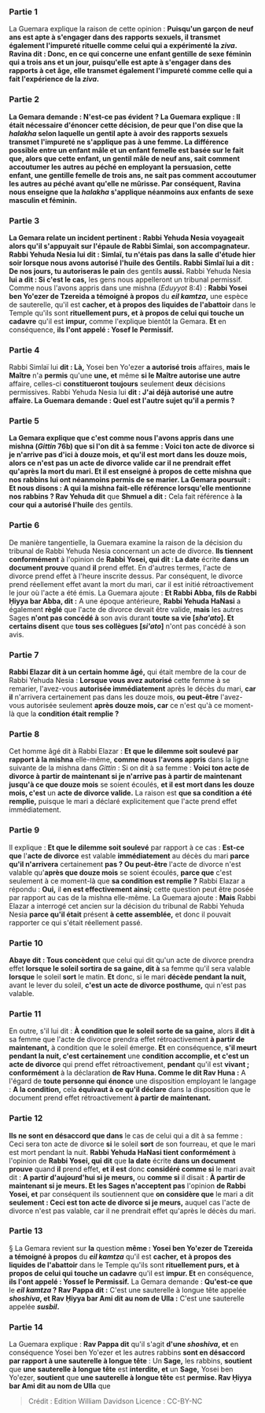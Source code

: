 
### Partie 1
La Guemara explique la raison de cette opinion : <b>Puisqu'un garçon de neuf ans <b>est apte à</b> s'engager dans des <b>rapports sexuels, il transmet également l'impureté rituelle comme</b> celui qui a expérimenté la <b><i>ziva</i>. Ravina dit : Donc,</b> en ce qui concerne <b>une enfant gentille de sexe féminin</b> qui <b>a trois ans et un jour, puisqu'elle est apte à</b> s'engager dans des <b>rapports</b> à cet âge, <b>elle transmet également l'impureté comme</b> celle qui a fait l'expérience de la <b><i>ziva</i>.</b>

### Partie 2
La Gemara demande : N'est-ce pas évident ? La Guemara explique : Il était nécessaire d'énoncer cette décision, <b>de peur que l'on dise</b> que la <i>halakha</i> selon laquelle un gentil apte à avoir des rapports sexuels transmet l'impureté ne s'applique pas à une femme. La différence possible entre un enfant mâle et un enfant femelle est basée sur le fait que, alors que <b>cette</b> enfant, un gentil mâle de neuf ans, <b>sait</b> comment <b>accoutumer</b> les autres au péché en employant la persuasion, <b>cette</b> enfant, une gentille femelle de trois ans, <b>ne sait pas</b> comment <b>accoutumer</b> les autres au péché avant qu'elle ne mûrisse. Par conséquent, Ravina <b>nous enseigne</b> que la <i>halakha</i> s'applique néanmoins aux enfants de sexe masculin et féminin.

### Partie 3
La Gemara relate un incident pertinent : <b>Rabbi Yehuda Nesia voyageait</b> alors qu'il <b>s'appuyait sur l'épaule de Rabbi Simlai, son accompagnateur.</b> Rabbi Yehuda Nesia <b>lui dit : Simlaï, tu n'étais pas dans la salle d'étude hier soir lorsque nous avons autorisé l'huile</b> des Gentils. Rabbi Simlaï lui a dit : De nos jours, tu autoriseras le pain</b> des gentils <b>aussi.</b> Rabbi Yehuda Nesia <b>lui a dit : Si c'est le cas,</b> les gens nous appelleront un tribunal permissif. Comme nous l'avons appris</b> dans une mishna (<i>Eduyyot</i> 8:4) : <b>Rabbi Yosei ben Yo'ezer de Tzereida a témoigné à propos</b> du <b><i>eil kamtza</i>,</b> une espèce de sauterelle, qu'il est <b>cacher, et à propos des liquides de l'abattoir</b> dans le Temple qu'ils sont <b>rituellement purs, et à propos de celui qui touche un cadavre</b> qu'il est <b>impur,</b> comme l'explique bientôt la Gemara. <b>Et</b> en conséquence, <b>ils l'ont appelé : Yosef le Permissif.</b>

### Partie 4
Rabbi Simlaï lui <b>dit : Là,</b> Yosei ben Yo'ezer <b>a autorisé trois</b> affaires, <b>mais le Maître</b> n'a <b>permis</b> qu'une <b>une, et</b> même <b>si le Maître autorise une autre</b> affaire, celles-ci <b>constitueront toujours</b> seulement <b>deux</b> décisions permissives. Rabbi Yehuda Nesia lui <b>dit : J'ai déjà autorisé une autre affaire. La Guemara demande : <b>Quel est</b> l'autre sujet qu'il a permis ?

### Partie 5
La Gemara explique que c'est <b>comme nous l'avons appris</b> dans une mishna (<i>Gittin</i> 76b) que si l'on dit à sa femme : <b>Voici ton acte de divorce si je n'arrive pas d'ici à douze mois</b>, <b>et qu'il est mort dans les douze mois,</b> alors <b>ce n'est pas</b> un <b>acte de divorce</b> valide car il ne prendrait effet qu'après la mort du mari. <b>Et il est enseigné à propos</b> de cette mishna que <b>nos rabbins</b> lui ont néanmoins <b>permis de se marier.</b> La Gemara poursuit : <b>Et nous disons : A qui</b> la mishna fait-elle référence lorsqu'elle mentionne <b>nos rabbins</b> ? Rav Yehuda dit</b> que <b>Shmuel a dit :</b> Cela fait référence à <b>la cour qui a autorisé l'huile</b> des gentils.

### Partie 6
De manière tangentielle, la Guemara examine la raison de la décision du tribunal de Rabbi Yehuda Nesia concernant un acte de divorce. <b>Ils tiennent conformément</b> à l'opinion de <b>Rabbi Yosei, qui dit : La date</b> écrite <b>dans un document prouve</b> quand <b>il</b> prend effet. En d'autres termes, l'acte de divorce prend effet à l'heure inscrite dessus. Par conséquent, le divorce prend réellement effet avant la mort du mari, car il est initié rétroactivement le jour où l'acte a été émis. La Guemara ajoute : <b>Et Rabbi Abba, fils de Rabbi Ḥiyya bar Abba, dit :</b> A une époque antérieure, <b>Rabbi Yehuda HaNasi</b> a également <b>règlé</b> que l'acte de divorce devait être valide, <b>mais</b> les autres Sages <b>n'ont pas concédé à</b> son avis durant <b>toute sa vie [<i>sha'ato</i>]. Et certains disent</b> que <b>tous ses collègues [<i>si'ato</i>]</b> n'ont pas concédé à son avis.

### Partie 7
<b>Rabbi Elazar dit à un certain homme âgé,</b> qui était membre de la cour de Rabbi Yehuda Nesia : <b>Lorsque vous avez autorisé</b> cette femme à se remarier, l'avez-vous <b>autorisée immédiatement</b> après le décès du mari, <b>car il</b> n'arrivera certainement pas</b> dans les douze mois, <b>ou peut-être</b> l'avez-vous autorisée seulement <b>après douze mois, car</b> ce n'est qu'à ce moment-là que la <b>condition était remplie ?</b>

### Partie 8
Cet homme âgé dit à Rabbi Elazar : <b>Et que le dilemme soit soulevé par rapport à la mishna</b> elle-même, <b>comme nous l'avons appris</b> dans la ligne suivante de la mishna dans <i>Gittin</i> : Si on dit à sa femme : <b>Voici ton acte de divorce à partir de maintenant si je n'arrive pas à partir de maintenant jusqu'à ce que douze mois</b> se soient écoulés, <b>et il est mort dans les douze mois, c'est</b> un <b>acte de divorce valide.</b> La raison est <b>que sa condition a été remplie,</b> puisque le mari a déclaré explicitement que l'acte prend effet immédiatement.

### Partie 9
Il explique : <b>Et que le dilemme soit soulevé</b> par rapport à ce cas : <b>Est-ce que</b> l'<b>acte de divorce</b> est valable <b>immédiatement</b> au décès du mari <b>parce qu'il n'arrivera</b> certainement <b>pas ? Ou peut-être</b> l'acte de divorce n'est valable qu'<b>après que douze mois</b> se soient écoulés, <b>parce que</b> c'est seulement à ce moment-là que <b>sa condition est remplie ?</b> Rabbi Elazar a répondu : <b>Oui,</b> il <b>en est effectivement ainsi;</b> cette question peut être posée par rapport au cas de la mishna elle-même. La Guemara ajoute : <b>Mais</b> Rabbi Elazar a interrogé cet ancien sur la décision du tribunal de Rabbi Yehuda Nesia <b>parce qu'il était</b> présent <b>à cette assemblée,</b> et donc il pouvait rapporter ce qui s'était réellement passé.

### Partie 10
<b>Abaye dit : Tous concèdent</b> que celui qui dit qu'un acte de divorce prendra effet <b>lorsque le soleil sortira de sa gaine, dit à</b> sa femme qu'il sera valable <b>lorsque</b> le soleil <b>sort</b> le matin. <b>Et</b> donc, si le mari <b>décède pendant la nuit,</b> avant le lever du soleil, <b>c'est un acte de divorce posthume,</b> qui n'est pas valable.

### Partie 11
En outre, s'il lui dit : <b>À condition que le soleil sorte de sa gaine,</b> alors <b>il dit à</b> sa femme que l'acte de divorce prendra effet rétroactivement <b>à partir de maintenant,</b> à condition que le soleil émerge. <b>Et</b> en conséquence, <b>s'il meurt pendant la nuit, c'est certainement</b> une <b>condition accomplie, et c'est un acte de divorce</b> qui prend effet rétroactivement, <b>pendant</b> qu'il est <b>vivant ; conformément</b> à la déclaration <b>de Rav Huna. Comme le dit Rav Huna :</b> A l'égard de <b>toute personne qui énonce</b> une disposition employant le langage : <b>A la condition,</b> cela <b>équivaut à ce qu'il déclare</b> dans la disposition que le document prend effet rétroactivement <b>à partir de maintenant.</b>

### Partie 12
<b>Ils ne sont en désaccord que dans</b> le cas de celui qui a dit à sa femme : Ceci sera ton acte de divorce <b>si</b> le soleil <b>sort</b> de son fourreau, et que le mari est mort pendant la nuit. <b>Rabbi Yehuda HaNasi tient conformément</b> à l'opinion de <b>Rabbi Yosei, qui dit</b> que <b>la date</b> écrite <b>dans un document prouve</b> quand <b>il</b> prend effet, <b>et il est</b> donc <b>considéré comme si</b> le mari avait dit : <b>A partir d'aujourd'hui si je meurs,</b> ou <b>comme si</b> il disait : <b>À partir de maintenant si je meurs. Et les Sages n'acceptent pas</b> l'opinion <b>de Rabbi Yosei, et</b> par conséquent ils soutiennent que <b>on considère que</b> le mari a dit <b>seulement : Ceci est ton acte de divorce si je meurs,</b> auquel cas l'acte de divorce n'est pas valable, car il ne prendrait effet qu'après le décès du mari.

### Partie 13
§ La Gemara revient sur <b>la</b> question <b>même : Yosei ben Yo'ezer de Tzereida a témoigné à propos</b> du <b><i>eil kamtza</i></b> qu'il est <b>cacher, et à propos des liquides de l'abattoir</b> dans le Temple qu'ils sont <b>rituellement purs, et à propos de celui qui touche un cadavre</b> qu'il est <b>impur. Et</b> en conséquence, <b>ils l'ont appelé : Yossef le Permissif.</b> La Gemara demande : <b>Qu'est-ce que</b> le <b><i>eil kamtza</i> ? Rav Pappa dit :</b> C'est une sauterelle à longue tête appelée <b><i>shoshiva</i>, et Rav Ḥiyya bar Ami dit au nom de Ulla :</b> C'est une sauterelle appelée <b><i>susbil</i>.</b>

### Partie 14
La Guemara explique : <b>Rav Pappa dit</b> qu'il s'agit <b>d'une <i>shoshiva</i>, et</b> en conséquence Yosei ben Yo'ezer et les autres rabbins <b>sont en désaccord par rapport à une sauterelle à longue tête</b> : Un <b>Sage,</b> les rabbins, <b>soutient</b> que <b>une sauterelle à longue tête</b> est <b>interdite, et</b> un <b>Sage,</b> Yosei ben Yo'ezer, <b>soutient</b> que <b>une sauterelle à longue tête</b> est <b>permise. Rav Ḥiyya bar Ami dit au nom de Ulla</b> que

>Crédit : Edition William Davidson
>Licence : CC-BY-NC